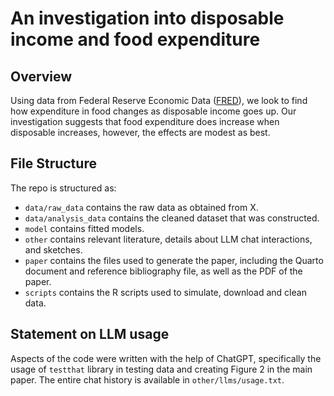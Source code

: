 # An investigation into disposable income and food expenditure

## Overview

Using data from Federal Reserve Economic Data ([FRED](https://fred.stlouisfed.org/)), we look to find how expenditure in food changes as disposable income goes up. Our investigation suggests that food expenditure does increase when disposable increases, however, the effects are modest as best. 

## File Structure

The repo is structured as:

-   `data/raw_data` contains the raw data as obtained from X.
-   `data/analysis_data` contains the cleaned dataset that was constructed.
-   `model` contains fitted models. 
-   `other` contains relevant literature, details about LLM chat interactions, and sketches.
-   `paper` contains the files used to generate the paper, including the Quarto document and reference bibliography file, as well as the PDF of the paper. 
-   `scripts` contains the R scripts used to simulate, download and clean data.


## Statement on LLM usage

Aspects of the code were written with the help of ChatGPT, specifically the usage of `testthat` library in testing data and creating Figure 2 in the main paper. The entire chat history is available in `other/llms/usage.txt`.
